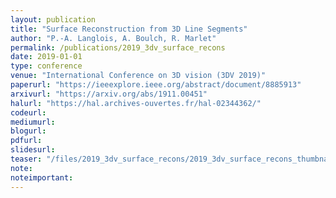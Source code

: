 ```yaml
---
layout: publication
title: "Surface Reconstruction from 3D Line Segments"
author: "P.-A. Langlois, A. Boulch, R. Marlet"
permalink: /publications/2019_3dv_surface_recons
date: 2019-01-01
type: conference
venue: "International Conference on 3D vision (3DV 2019)"
paperurl: "https://ieeexplore.ieee.org/abstract/document/8885913"
arxivurl: "https://arxiv.org/abs/1911.00451"
halurl: "https://hal.archives-ouvertes.fr/hal-02344362/"
codeurl: 
mediumurl: 
blogurl: 
pdfurl: 
slidesurl: 
teaser: "/files/2019_3dv_surface_recons/2019_3dv_surface_recons_thumbnail.png"
note:
noteimportant: 
---
```

